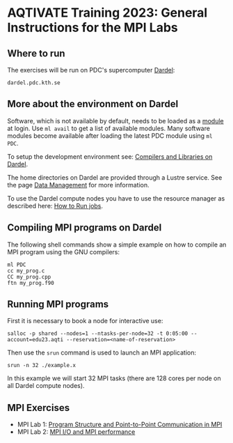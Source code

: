 # AQTIVATE Training 2023: General Instructions for the MPI Labs

## Where to run

The exercises will be run on PDC's supercomputer [Dardel](https://www.pdc.kth.se/hpc-services/computing-systems/dardel-1.1043529):

```
dardel.pdc.kth.se
```

## More about the environment on Dardel

Software, which is not available by default, needs to be loaded as a [module](https://www.pdc.kth.se/support/documents/basics/quickstartdardel.html#the-lmod-module-system) at login. Use ``ml avail`` to get a list of available modules. Many software modules become available after loading the latest PDC module using ``ml PDC``.

To setup the development environment see: [Compilers and Libraries on Dardel](https://www.pdc.kth.se/support/documents/software_development/development_dardel.html).

The home directories on Dardel are provided through a Lustre service. See the page [Data Management](https://www.pdc.kth.se/support/documents/data_management/data_management.html) for more information.

To use the Dardel compute nodes you have to use the resource manager as described here: [How to Run jobs](https://www.pdc.kth.se/support/documents/run_jobs/job_scheduling.html).

## Compiling MPI programs on Dardel

The following shell commands show a simple example on how to compile an MPI program using the GNU compilers:

```
ml PDC
cc my_prog.c
CC my_prog.cpp
ftn my_prog.f90
```

## Running MPI programs

First it is necessary to book a node for interactive use:

```
salloc -p shared --nodes=1 --ntasks-per-node=32 -t 0:05:00 --account=edu23.aqti --reservation=<name-of-reservation>
```

Then use the ``srun`` command is used to launch an MPI application:

```
srun -n 32 ./example.x
```

In this example we will start 32 MPI tasks (there are 128 cores per node on all Dardel compute nodes).

## MPI Exercises

- MPI Lab 1: [Program Structure and Point-to-Point Communication in MPI](lab1/README.md)
- MPI Lab 2: [MPI I/O and MPI performance](lab2/README.md)

